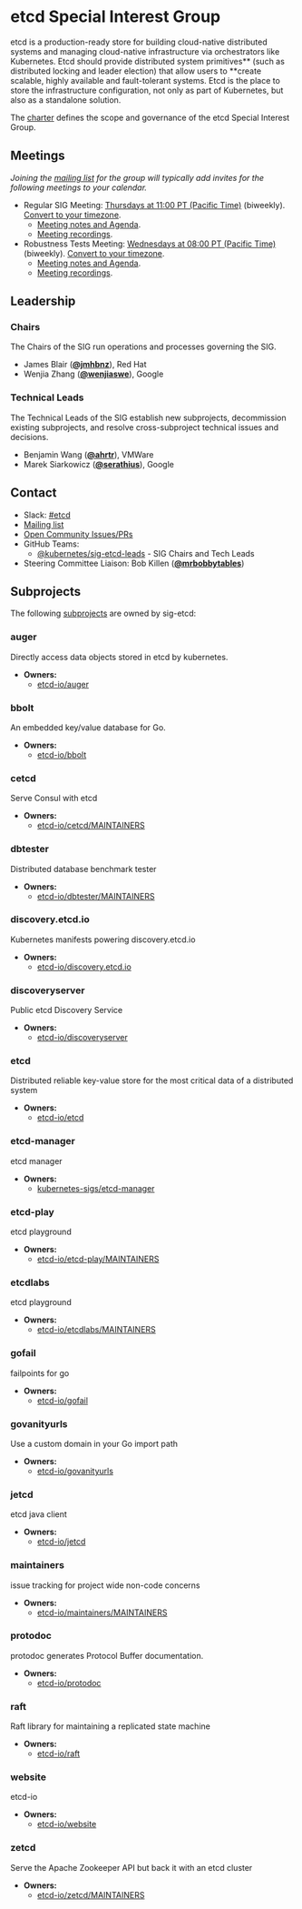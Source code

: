 <!---
This is an autogenerated file!

Please do not edit this file directly, but instead make changes to the
sigs.yaml file in the project root.

To understand how this file is generated, see https://git.k8s.io/community/generator/README.md
--->
# etcd Special Interest Group

etcd is a production-ready store for building cloud-native distributed systems and managing cloud-native infrastructure via orchestrators like Kubernetes.
Etcd should provide distributed system primitives** (such as distributed locking and leader election) that allow users to **create scalable, highly available and fault-tolerant systems.
Etcd is the place to store the infrastructure configuration, not only as part of Kubernetes, but also as a standalone solution.

The [charter](charter.md) defines the scope and governance of the etcd Special Interest Group.

## Meetings
*Joining the [mailing list](https://groups.google.com/g/etcd-dev) for the group will typically add invites for the following meetings to your calendar.*
* Regular SIG Meeting: [Thursdays at 11:00 PT (Pacific Time)](https://zoom.us/my/cncfetcdproject) (biweekly). [Convert to your timezone](http://www.thetimezoneconverter.com/?t=11:00&tz=PT%20%28Pacific%20Time%29).
  * [Meeting notes and Agenda](https://docs.google.com/document/d/16XEGyPBisZvmmoIHSZzv__LoyOeluC5a4x353CX0SIM/edit?usp=sharing).
  * [Meeting recordings](https://www.youtube.com/playlist?list=PLRGL688DpO9rtufHbiunuCHddYY6MGkwW).
* Robustness Tests Meeting: [Wednesdays at 08:00 PT (Pacific Time)](https://zoom.us/my/cncfetcdproject) (biweekly). [Convert to your timezone](http://www.thetimezoneconverter.com/?t=08:00&tz=PT%20%28Pacific%20Time%29).
  * [Meeting notes and Agenda](https://docs.google.com/document/d/1idZ_7tV6F18v223LyQ0WVUn9gXLSKyeLwYTdAgbjxpw/edit?usp=sharing).
  * [Meeting recordings](https://www.youtube.com/playlist?list=PLRGL688DpO9oF-YEEfVXMzaOUzFYK74-I).

## Leadership

### Chairs
The Chairs of the SIG run operations and processes governing the SIG.

* James Blair (**[@jmhbnz](https://github.com/jmhbnz)**), Red Hat
* Wenjia Zhang (**[@wenjiaswe](https://github.com/wenjiaswe)**), Google

### Technical Leads
The Technical Leads of the SIG establish new subprojects, decommission existing
subprojects, and resolve cross-subproject technical issues and decisions.

* Benjamin Wang (**[@ahrtr](https://github.com/ahrtr)**), VMWare
* Marek Siarkowicz (**[@serathius](https://github.com/serathius)**), Google

## Contact
- Slack: [#etcd](https://kubernetes.slack.com/messages/etcd)
- [Mailing list](https://groups.google.com/g/etcd-dev)
- [Open Community Issues/PRs](https://github.com/kubernetes/community/labels/sig%2Fetcd)
- GitHub Teams:
    - [@kubernetes/sig-etcd-leads](https://github.com/orgs/kubernetes/teams/sig-etcd-leads) - SIG Chairs and Tech Leads
- Steering Committee Liaison: Bob Killen (**[@mrbobbytables](https://github.com/mrbobbytables)**)

## Subprojects

The following [subprojects][subproject-definition] are owned by sig-etcd:
### auger
Directly access data objects stored in etcd by kubernetes.
- **Owners:**
  - [etcd-io/auger](https://github.com/etcd-io/auger/blob/master/OWNERS)
### bbolt
An embedded key/value database for Go.
- **Owners:**
  - [etcd-io/bbolt](https://github.com/etcd-io/bbolt/blob/main/OWNERS)
### cetcd
Serve Consul with etcd
- **Owners:**
  - [etcd-io/cetcd/MAINTAINERS](https://github.com/etcd-io/cetcd/blob/master/MAINTAINERS)
### dbtester
Distributed database benchmark tester
- **Owners:**
  - [etcd-io/dbtester/MAINTAINERS](https://github.com/etcd-io/dbtester/blob/master/MAINTAINERS)
### discovery.etcd.io
Kubernetes manifests powering discovery.etcd.io
- **Owners:**
  - [etcd-io/discovery.etcd.io](https://github.com/etcd-io/discovery.etcd.io/blob/master/OWNERS)
### discoveryserver
Public etcd Discovery Service
- **Owners:**
  - [etcd-io/discoveryserver](https://github.com/etcd-io/discoveryserver/blob/master/OWNERS)
### etcd
Distributed reliable key-value store for the most critical data of a distributed system
- **Owners:**
  - [etcd-io/etcd](https://github.com/etcd-io/etcd/blob/main/OWNERS)
### etcd-manager
etcd manager
- **Owners:**
  - [kubernetes-sigs/etcd-manager](https://github.com/kubernetes-sigs/etcd-manager/blob/main/OWNERS)
### etcd-play
etcd playground
- **Owners:**
  - [etcd-io/etcd-play/MAINTAINERS](https://github.com/etcd-io/etcd-play/blob/master/MAINTAINERS)
### etcdlabs
etcd playground
- **Owners:**
  - [etcd-io/etcdlabs/MAINTAINERS](https://github.com/etcd-io/etcdlabs/blob/master/MAINTAINERS)
### gofail
failpoints for go
- **Owners:**
  - [etcd-io/gofail](https://github.com/etcd-io/gofail/blob/master/OWNERS)
### govanityurls
Use a custom domain in your Go import path
- **Owners:**
  - [etcd-io/govanityurls](https://github.com/etcd-io/govanityurls/blob/master/OWNERS)
### jetcd
etcd java client
- **Owners:**
  - [etcd-io/jetcd](https://github.com/etcd-io/jetcd/blob/main/OWNERS)
### maintainers
issue tracking for project wide non-code concerns
- **Owners:**
  - [etcd-io/maintainers/MAINTAINERS](https://github.com/etcd-io/maintainers/blob/master/MAINTAINERS)
### protodoc
protodoc generates Protocol Buffer documentation.
- **Owners:**
  - [etcd-io/protodoc](https://github.com/etcd-io/protodoc/blob/master/OWNERS)
### raft
Raft library for maintaining a replicated state machine
- **Owners:**
  - [etcd-io/raft](https://github.com/etcd-io/raft/blob/main/OWNERS)
### website
etcd-io
- **Owners:**
  - [etcd-io/website](https://github.com/etcd-io/website/blob/main/OWNERS)
### zetcd
Serve the Apache Zookeeper API but back it with an etcd cluster
- **Owners:**
  - [etcd-io/zetcd/MAINTAINERS](https://github.com/etcd-io/zetcd/blob/master/MAINTAINERS)

[subproject-definition]: https://github.com/kubernetes/community/blob/master/governance.md#subprojects
[working-group-definition]: https://github.com/kubernetes/community/blob/master/governance.md#working-groups
<!-- BEGIN CUSTOM CONTENT -->

<!-- END CUSTOM CONTENT -->
